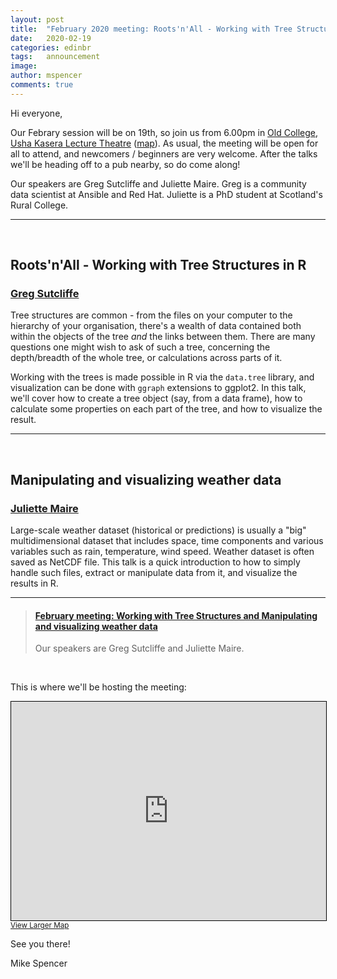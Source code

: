 ```yaml
---
layout: post
title:  "February 2020 meeting: Roots'n'All - Working with Tree Structures and Manipulating and visualizing weather data"
date:   2020-02-19
categories: edinbr
tags:   announcement
image:
author: mspencer
comments: true
---
```




Hi everyone,
<br/>


Our Febrary session will be on 19th, so join us from 6.00pm in [Old College, Usha Kasera Lecture Theatre](https://www.ed.ac.uk/timetabling-examinations/timetabling/room-bookings/bookable-rooms3/room/0001_01_1.264) ([map](https://www.openstreetmap.org/relation/33710)). As usual, the meeting will be open for all to attend, and newcomers / beginners are very welcome. After the talks we'll be heading off to a pub nearby, so do come along!


Our speakers are Greg Sutcliffe and Juliette Maire. Greg is a community data scientist at Ansible and Red Hat. Juliette is a PhD student at Scotland's Rural College.

---

<br/>

## Roots'n'All - Working with Tree Structures in R

### [Greg Sutcliffe](https://twitter.com/Gwmngilfen)

Tree structures are common - from the files on your computer to the hierarchy of your organisation, there's a wealth of data contained both within the objects of the tree *and* the links between them. There are many questions one might wish to ask of such a tree, concerning the depth/breadth of the whole tree, or calculations across parts of it.

Working with the trees is made possible in R via the `data.tree` library, and visualization can be done with `ggraph` extensions to ggplot2. In this talk, we'll cover how to create a tree object (say, from a data frame), how to calculate some properties on each part of the tree, and how to visualize the result.

---

<br/>

## Manipulating and visualizing weather data

### [Juliette Maire](https://www.sruc.ac.uk/jmaire)

Large-scale weather dataset (historical or predictions) is usually a "big" multidimensional dataset that includes space, time components and various variables such as rain, temperature, wind speed. Weather dataset is often saved as NetCDF file. This talk is a quick introduction to how to simply handle such files, extract or manipulate data from it,  and visualize the results in R.

---

<blockquote class="embedly-card"><h4><a href="https://www.meetup.com/EdinbR/events/268479496/">February meeting: Working with Tree Structures and Manipulating and visualizing weather data</a></h4><p>Our speakers are Greg Sutcliffe and Juliette Maire.</p></blockquote>
<script async src="//cdn.embedly.com/widgets/platform.js" charset="UTF-8"></script>

<br/>

This is where we'll be hosting the meeting:

<iframe width="100%" height="350" frameborder="0" scrolling="no" marginheight="0" marginwidth="0" src="https://www.openstreetmap.org/export/embed.html?bbox=-3.1945002079010014%2C55.944621934656226%2C-3.18280577659607%2C55.94999278846485&layer=mapnik&marker=55.94746%2C-3.18702" style="border: 1px solid black"></iframe><br/><small><a href="https://www.openstreetmap.org/#map=19/55.94315/-3.18685">View Larger Map</a></small>


See you there!

Mike Spencer
